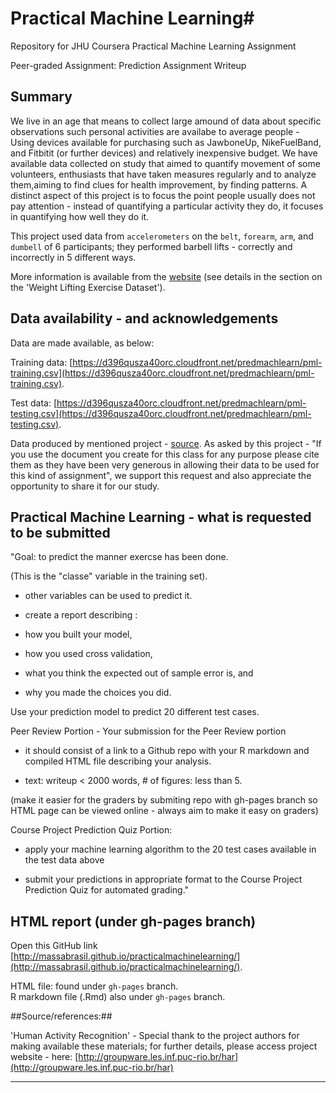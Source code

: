 # Practical Machine Learning#

Repository for JHU Coursera Practical Machine Learning Assignment

Peer-graded Assignment: Prediction Assignment Writeup


## Summary  ##

We live in an age that means to collect large amound of data about specific observations such personal activities are availabe to average people - Using devices available for purchasing such as JawboneUp, NikeFuelBand, and Fitbitit (or further devices) and   relatively inexpensive budget. We have available data collected on study that aimed to quantify movement of some volunteers, enthusiasts that have taken measures regularly and to analyze them,aiming to find clues for health improvement, by finding  patterns. A distinct aspect of this project is to focus the point people usually does not pay attention - instead of quantifying a particular activity they do, it focuses in quantifying how well they do it.

This project used data from `accelerometers` on the `belt`, `forearm`, `arm`, and `dumbell` of 6 participants; they performed barbell lifts - correctly and incorrectly in 5 different ways. 

More information is available from the [website](http://groupware.les.inf.puc-rio.br/har) (see details in the section on the 'Weight Lifting Exercise Dataset').

## Data availability - and acknowledgements ##

Data are made available, as below:

Training data: [https://d396qusza40orc.cloudfront.net/predmachlearn/pml-training.csv](https://d396qusza40orc.cloudfront.net/predmachlearn/pml-training.csv). 

Test data: [https://d396qusza40orc.cloudfront.net/predmachlearn/pml-testing.csv](https://d396qusza40orc.cloudfront.net/predmachlearn/pml-testing.csv). 

Data produced by mentioned project - [source](http://groupware.les.inf.puc-rio.br/har). 
As asked by this project - "If you use the document you create for this class for any purpose please cite them as they have been very generous in allowing their data to be used for this kind of assignment", we support this request and also appreciate the opportunity to share it for our study.

## Practical Machine Learning - what is requested to be submitted ##

"Goal: to predict the manner exercse has been done. 

(This is the "classe" variable in the training set). 

- other variables can be used to predict it. 

- create a report describing : 

 - how you built your model,  
 
 - how you used cross validation, 
 
 - what you think the expected out of sample error is, and 
 
 - why you made the choices you did. 

Use your prediction model to predict 20 different test cases. 

Peer Review Portion - Your submission for the Peer Review portion

- it should consist of a link to a Github repo with 
   your R markdown and compiled HTML file describing your analysis. 
   
- text: writeup < 2000 words, # of figures: less than 5. 

(make it easier for the graders by submiting repo with gh-pages branch so HTML page can be viewed online - always aim to make it easy on graders)

Course Project Prediction Quiz Portion:

- apply your machine learning algorithm to the 20 test cases available in the test data above 

- submit your predictions in appropriate format to the Course Project Prediction Quiz for automated grading."


## HTML report (under gh-pages branch) ##

Open this GitHub link [http://massabrasil.github.io/practicalmachinelearning/](http://massabrasil.github.io/practicalmachinelearning/).  

HTML file: found under `gh-pages` branch.    
R markdown file (.Rmd) also under `gh-pages` branch.     

##Source/references:##

'Human Activity Recognition' - Special thank to the project authors for making available these materials; for further details, please access project website - here: [http://groupware.les.inf.puc-rio.br/har](http://groupware.les.inf.puc-rio.br/har)



----------
